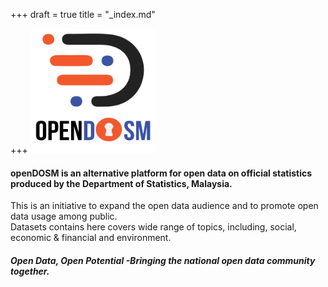 +++
draft = true
title = "_index.md"

+++
<img src="https://raw.githubusercontent.com/DOSM-GitHub/opendosm/master/exampleSite/static/images/favicon.png" width="200" height="200">

#### **openDOSM** is an alternative platform for open data on official statistics produced by the Department of Statistics, Malaysia.

This is an initiative to expand the open data audience and to promote open data usage among public.  
Datasets contains here covers wide range of topics, including, social, economic & financial and environment.

#### _Open Data, Open Potential -Bringing the national open data community together._

<br><br>

<div style="width: 1100px" data-type="AwesomeTableView" data-filters="" data-viewID="-Mom5od9PnCXmfFGZhZG"></div>